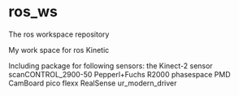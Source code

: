 # ros_ws
The ros workspace repository

My work space for ros Kinetic

Including package for following sensors:
  the Kinect-2 sensor
  scanCONTROL_2900-50
  Pepperl+Fuchs R2000
  phasespace
  PMD CamBoard pico flexx
  RealSense
  ur_modern_driver
